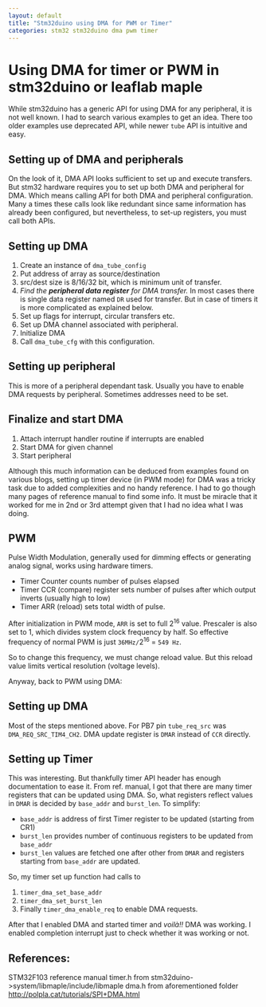 ```yaml
---
layout: default
title: "Stm32duino using DMA for PWM or Timer"
categories: stm32 stm32duino dma pwm timer
---
```


# Using DMA for timer or PWM in stm32duino or leaflab maple
While stm32duino has a generic API for using DMA for any peripheral, 
it is not well known. I had to search various examples to get an idea.
There too older examples use deprecated API, while newer `tube` API  is 
intuitive and easy.

## Setting up of DMA and peripherals
On the look of it, DMA API looks sufficient to set up and execute 
transfers. But stm32 hardware requires you to set up both DMA and peripheral for DMA. Which means calling API for both DMA and peripheral configuration. Many a times these calls look like redundant since same information has already been configured, but nevertheless, to set-up registers, you must call both APIs.

## Setting up DMA
1. Create an instance of `dma_tube_config`
2. Put address of array as source/destination
3. src/dest size is 8/16/32 bit, which is minimum unit of transfer.
4. *Find the **peripheral data register** for DMA transfer.* In most cases there is single data register named `DR` used for transfer. But in case of timers it is more complicated as explained below.
5. Set up flags for interrupt, circular transfers etc. 
6. Set up DMA channel associated with peripheral.
7. Initialize DMA
8. Call `dma_tube_cfg` with this configuration.

## Setting up peripheral
This is more of a peripheral dependant task. Usually you have to enable DMA requests by peripheral. Sometimes addresses need to be set.

## Finalize and start DMA
1. Attach interrupt handler routine if interrupts are enabled
2. Start DMA for given channel
3. Start peripheral

Although this much information can be deduced from examples found on various blogs, setting up timer device (in PWM mode) for DMA was a tricky task due to added complexities and no handy reference. I had to go though many pages of reference manual to find some info. It must be miracle that it worked for me in  2nd or 3rd attempt given that I had no idea what I was doing.

## PWM
Pulse Width Modulation, generally used for dimming effects or generating analog signal, works using hardware timers. 
* Timer Counter counts number of pulses elapsed
* Timer CCR (compare) register sets number of pulses after which output inverts (usually high
to low)
* Timer ARR (reload) sets total width of pulse.

After initialization in PWM mode, `ARR` is set to full 2<sup>16</sup> value. Prescaler is also set to 1, which divides system clock frequency by half. So effective 
frequency of normal PWM is just `36MHz/`2<sup>16</sup> = `549 Hz`.

So to change this frequency, we must change reload value. But this reload value limits vertical resolution (voltage levels).

Anyway, back to PWM using DMA:
## Setting up DMA
Most of the steps mentioned above. For PB7 pin `tube_req_src` was 
`DMA_REQ_SRC_TIM4_CH2`. DMA update register is `DMAR` instead of `CCR` directly.

## Setting up Timer
This was interesting. But thankfully timer API header has enough documentation to ease it. From ref. manual, I got that there are many timer registers that can be updated using DMA. So, what registers reflect values in `DMAR` is decided by `base_addr` and `burst_len`. To simplify:

* `base_addr` is address of first Timer register to be updated (starting from CR1)
* `burst_len` provides number of continuous registers to be updated from `base_addr`
* `burst_len` values are fetched one after other from `DMAR` and registers starting from `base_addr` are updated.

So, my timer set up function had calls to 
1. `timer_dma_set_base_addr`
2. `timer_dma_set_burst_len`
3. Finally `timer_dma_enable_req` to enable DMA requests.

After that I enabled DMA and started timer and *voilà!!* DMA was working. I enabled completion interrupt just to check whether it was working or not.

## References:
STM32F103 reference manual
timer.h from stm32duino->system/libmaple/include/libmaple
dma.h from aforementioned folder
http://polpla.cat/tutorials/SPI+DMA.html





